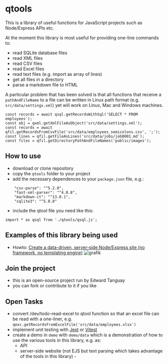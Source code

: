 # qtools

This is a library of useful functions for JavaScript projects such as Node/Express APIs etc.

At the moment this library is most useful for providing one-line commands to:
- read SQLite database files
- read XML files
- read CSV files
- read Excel files
- read text files (e.g. import as array of lines)
- get all files in a directory
- parse a markdown file to HTML

A particular problem that has been solved is that all functions that receive a `pathAndFileName` to a file can be written in Linux path format (e.g. `src/data/settings.xml`) yet will work on Linux, Mac and Windows machines. 
```
const records = await qsql.getRecordsWithSql('SELECT * FROM employees');
const obj = qxml.getXmlFileAsObject('src/data/settings.xml');
const records = await qfil.getRecordsFromCsvFile('src/data/employees_semicolons.csv', ';');
const lines = qfil.getFileAsLines('src/data/jobs/job0001.md');
const files = qfil.getDirectoryPathAndFileNames('public/images');
```
## How to use

- download or clone repository
- copy the `qtools` folder to your project
- add the necessary dependences to your `package.json` file, e.g.:
```
    "csv-parse": "^5.2.0",
    "fast-xml-parser": "^4.0.8",
    "markdown-it": "^13.0.1",
    "sqlite3": "^5.0.8"
```
- include the qtool file you need like this:
```
import * as qsql from './qtools/qsql.js';
```

## Examples of this library being used

- Howto: [Create a data-driven, server-side Node/Express site (no framework, no templating engine)](https://edwardtanguay.netlify.app/howtos?id=566)
![grafik](https://user-images.githubusercontent.com/446574/178090452-16d7d27f-615d-4df0-8d35-77e0bdbed8c3.png)

## Join the project

- this is an open-source project run by Edward Tanguay
- you can fork or contribute to it if you like

## Open Tasks

- convert /dev/todo-read-excel to qtool function so that an excel file can be read with a one-liner, e.g. `qexc.getRecordsFromExcelFile('src/data/employees.xlsx')`
- implement unit testing with [Jest](https://jestjs.io) or [Vitest](https://vitest.dev)
- create a demo in `demo` with `demo/data` which is a demonstration of how to use the various tools in this library, e.g. as:
	- API
    -   server-side website (not EJS but text parsing which takes advantage of the tools in this library)	-
